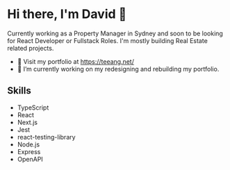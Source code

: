 <h1>Hi there, I'm David 👋</h1>

Currently working as a Property Manager in Sydney and soon to be looking for React Developer or Fullstack Roles. I'm mostly building Real Estate related projects.

- :briefcase: Visit my portfolio at https://teeang.net/
- 🔭 I’m currently working on my redesigning and rebuilding my portfolio.

## Skills
- TypeScript
- React
- Next.js
- Jest
- react-testing-library
- Node.js
- Express
- OpenAPI
